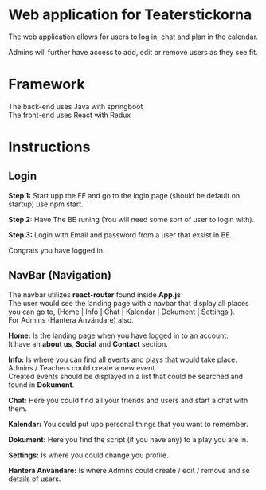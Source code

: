 # Web application for Teaterstickorna

The web application allows for users to log in, chat and plan in the calendar.

Admins will further have access to add, edit or remove users as they see fit.

# Framework

The back-end uses Java with springboot  
The front-end uses React with Redux

# Instructions

## Login

**Step 1:** Start upp the FE and go to the login page (should be default on startup) use npm start.

**Step 2:** Have The BE runing (You will need some sort of user to login with).

**Step 3:** Login with Email and password from a user that exsist in BE.

Congrats you have logged in.

## NavBar (Navigation)

The navbar utilizes **react-router** found inside **App.js**  
The user would see the landing page with a navbar that display all places you can go to, (Home | Info | Chat | Kalendar | Dokument | Settings ).  
For Admins (Hantera Användare) also.

**Home:** Is the landing page when you have logged in to an account.  
It have an **about us**, **Social** and **Contact** section.

**Info:** Is where you can find all events and plays that would take place.  
Admins / Teachers could create a new event.  
Created events should be displayed in a list that could be searched and found in **Dokument**.

**Chat:** Here you could find all your friends and users and start a chat with them.

**Kalendar:** You could put upp personal things that you want to remember.

**Dokument:** Here you find the script (if you have any) to a play you are in.

**Settings:** Is where you could change you profile.

**Hantera Användare:** Is where Admins could create / edit / remove and se details of users.
